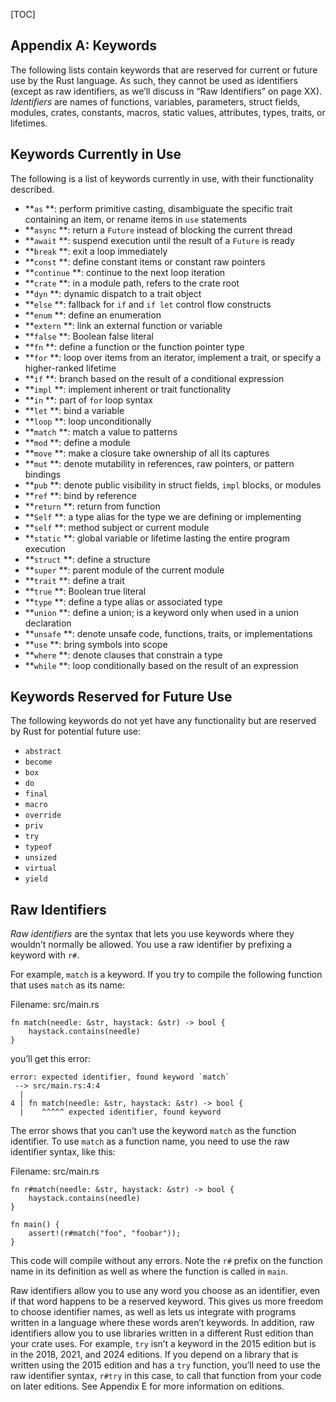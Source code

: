 <!-- DO NOT EDIT THIS FILE.

This file is periodically generated from the content in the `/src/`
directory, so all fixes need to be made in `/src/`.
-->

[TOC]

## Appendix A: Keywords

The following lists contain keywords that are reserved for current or future
use by the Rust language. As such, they cannot be used as identifiers (except
as raw identifiers, as we’ll discuss in “Raw Identifiers” on page XX).
*Identifiers* are names of functions, variables, parameters, struct fields,
modules, crates, constants, macros, static values, attributes, types, traits,
or lifetimes.

## Keywords Currently in Use

The following is a list of keywords currently in use, with their functionality
described.

* **`as` **: perform primitive casting, disambiguate the specific trait
containing an item, or rename items in `use` statements
* **`async` **: return a `Future` instead of blocking the current thread
* **`await` **: suspend execution until the result of a `Future` is ready
* **`break` **: exit a loop immediately
* **`const` **: define constant items or constant raw pointers
* **`continue` **: continue to the next loop iteration
* **`crate` **: in a module path, refers to the crate root
* **`dyn` **: dynamic dispatch to a trait object
* **`else` **: fallback for `if` and `if let` control flow constructs
* **`enum` **: define an enumeration
* **`extern` **: link an external function or variable
* **`false` **: Boolean false literal
* **`fn` **: define a function or the function pointer type
* **`for` **: loop over items from an iterator, implement a trait, or specify a
higher-ranked lifetime
* **`if` **: branch based on the result of a conditional expression
* **`impl` **: implement inherent or trait functionality
* **`in` **: part of `for` loop syntax
* **`let` **: bind a variable
* **`loop` **: loop unconditionally
* **`match` **: match a value to patterns
* **`mod` **: define a module
* **`move` **: make a closure take ownership of all its captures
* **`mut` **: denote mutability in references, raw pointers, or pattern bindings
* **`pub` **: denote public visibility in struct fields, `impl` blocks, or
modules
* **`ref` **: bind by reference
* **`return` **: return from function
* **`Self` **: a type alias for the type we are defining or implementing
* **`self` **: method subject or current module
* **`static` **: global variable or lifetime lasting the entire program
execution
* **`struct` **: define a structure
* **`super` **: parent module of the current module
* **`trait` **: define a trait
* **`true` **: Boolean true literal
* **`type` **: define a type alias or associated type
* **`union` **: define a union; is a keyword only when used in a union
declaration
* **`unsafe` **: denote unsafe code, functions, traits, or implementations
* **`use` **: bring symbols into scope
* **`where` **: denote clauses that constrain a type
* **`while` **: loop conditionally based on the result of an expression

## Keywords Reserved for Future Use

The following keywords do not yet have any functionality but are reserved by
Rust for potential future use:

* `abstract`
* `become`
* `box`
* `do`
* `final`
* `macro`
* `override`
* `priv`
* `try`
* `typeof`
* `unsized`
* `virtual`
* `yield`

## Raw Identifiers

*Raw identifiers* are the syntax that lets you use keywords where they wouldn’t
normally be allowed. You use a raw identifier by prefixing a keyword with `r#`.

For example, `match` is a keyword. If you try to compile the following function
that uses `match` as its name:

Filename: src/main.rs

```
fn match(needle: &str, haystack: &str) -> bool {
    haystack.contains(needle)
}
```

you’ll get this error:

```
error: expected identifier, found keyword `match`
 --> src/main.rs:4:4
  |
4 | fn match(needle: &str, haystack: &str) -> bool {
  |    ^^^^^ expected identifier, found keyword
```

The error shows that you can’t use the keyword `match` as the function
identifier. To use `match` as a function name, you need to use the raw
identifier syntax, like this:

Filename: src/main.rs

```
fn r#match(needle: &str, haystack: &str) -> bool {
    haystack.contains(needle)
}

fn main() {
    assert!(r#match("foo", "foobar"));
}
```

This code will compile without any errors. Note the `r#` prefix on the function
name in its definition as well as where the function is called in `main`.

Raw identifiers allow you to use any word you choose as an identifier, even if
that word happens to be a reserved keyword. This gives us more freedom to choose
identifier names, as well as lets us integrate with programs written in a
language where these words aren’t keywords. In addition, raw identifiers allow
you to use libraries written in a different Rust edition than your crate uses.
For example, `try` isn’t a keyword in the 2015 edition but is in the 2018, 2021,
and 2024 editions. If you depend on a library that is written using the 2015
edition and has a `try` function, you’ll need to use the raw identifier syntax,
`r#try` in this case, to call that function from your code on later editions.
See Appendix E for more information on editions.
